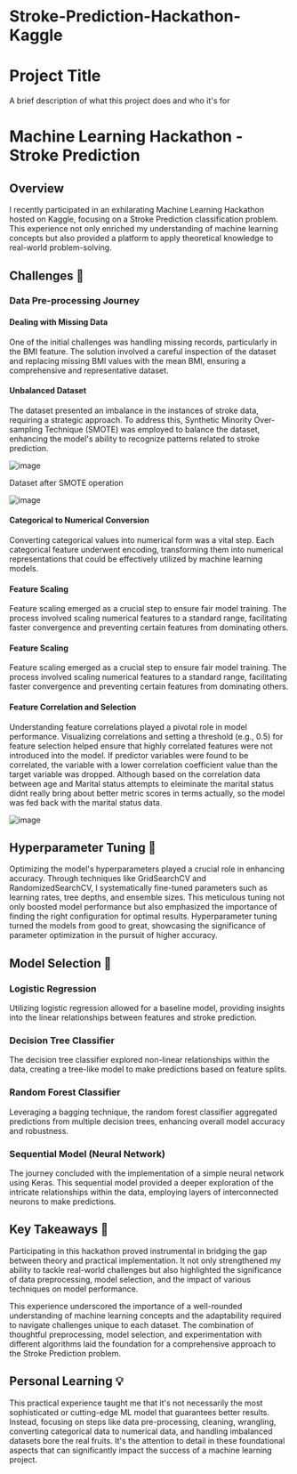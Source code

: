 # Stroke-Prediction-Hackathon-Kaggle
# Project Title

A brief description of what this project does and who it's for

# Machine Learning Hackathon - Stroke Prediction

## Overview

I recently participated in an exhilarating Machine Learning Hackathon hosted on Kaggle, focusing on a Stroke Prediction classification problem. This experience not only enriched my understanding of machine learning concepts but also provided a platform to apply theoretical knowledge to real-world problem-solving.

## Challenges 🚀

### Data Pre-processing Journey

#### Dealing with Missing Data
One of the initial challenges was handling missing records, particularly in the BMI feature. The solution involved a careful inspection of the dataset and replacing missing BMI values with the mean BMI, ensuring a comprehensive and representative dataset.

#### Unbalanced Dataset
The dataset presented an imbalance in the instances of stroke data, requiring a strategic approach. To address this, Synthetic Minority Over-sampling Technique (SMOTE) was employed to balance the dataset, enhancing the model's ability to recognize patterns related to stroke prediction.

![image](https://github.com/soumya1107/Stroke-Prediction-Hackathon-Kaggle/assets/64662510/4f262bef-3c3e-49e8-b217-44f4e81e17d5)

Dataset after SMOTE operation

![image](https://github.com/soumya1107/Stroke-Prediction-Hackathon-Kaggle/assets/64662510/571c37b5-728e-479b-8b4d-169a6b91de23)



#### Categorical to Numerical Conversion
Converting categorical values into numerical form was a vital step. Each categorical feature underwent encoding, transforming them into numerical representations that could be effectively utilized by machine learning models.


#### Feature Scaling
Feature scaling emerged as a crucial step to ensure fair model training. The process involved scaling numerical features to a standard range, facilitating faster convergence and preventing certain features from dominating others.

#### Feature Scaling
Feature scaling emerged as a crucial step to ensure fair model training. The process involved scaling numerical features to a standard range, facilitating faster convergence and preventing certain features from dominating others.

#### Feature Correlation and Selection
Understanding feature correlations played a pivotal role in model performance. Visualizing correlations and setting a threshold (e.g., 0.5) for feature selection helped ensure that highly correlated features were not introduced into the model. If predictor variables were found to be correlated, the variable with a lower correlation coefficient value than the target variable was dropped. Although based on the correlation data between age and Marital status attempts to eleiminate the marital status didnt really bring about better metric scores in terms actually, so the model was fed back with the marital status data. 

![image](https://github.com/soumya1107/Stroke-Prediction-Hackathon-Kaggle/assets/64662510/3b433ff8-93c6-4d15-ae7e-010c5666fd31)

## Hyperparameter Tuning 🔧

Optimizing the model's hyperparameters played a crucial role in enhancing accuracy. Through techniques like GridSearchCV and RandomizedSearchCV, I systematically fine-tuned parameters such as learning rates, tree depths, and ensemble sizes. This meticulous tuning not only boosted model performance but also emphasized the importance of finding the right configuration for optimal results. Hyperparameter tuning turned the models from good to great, showcasing the significance of parameter optimization in the pursuit of higher accuracy.



## Model Selection 🤖

### Logistic Regression
Utilizing logistic regression allowed for a baseline model, providing insights into the linear relationships between features and stroke prediction.

### Decision Tree Classifier
The decision tree classifier explored non-linear relationships within the data, creating a tree-like model to make predictions based on feature splits.

### Random Forest Classifier
Leveraging a bagging technique, the random forest classifier aggregated predictions from multiple decision trees, enhancing overall model accuracy and robustness.

### Sequential Model (Neural Network)
The journey concluded with the implementation of a simple neural network using Keras. This sequential model provided a deeper exploration of the intricate relationships within the data, employing layers of interconnected neurons to make predictions.

## Key Takeaways 🌟

Participating in this hackathon proved instrumental in bridging the gap between theory and practical implementation. It not only strengthened my ability to tackle real-world challenges but also highlighted the significance of data preprocessing, model selection, and the impact of various techniques on model performance.

This experience underscored the importance of a well-rounded understanding of machine learning concepts and the adaptability required to navigate challenges unique to each dataset. The combination of thoughtful preprocessing, model selection, and experimentation with different algorithms laid the foundation for a comprehensive approach to the Stroke Prediction problem.

## Personal Learning 💡

This practical experience taught me that it's not necessarily the most sophisticated or cutting-edge ML model that guarantees better results. Instead, focusing on steps like data pre-processing, cleaning, wrangling, converting categorical data to numerical data, and handling imbalanced datasets bore the real fruits. It's the attention to detail in these foundational aspects that can significantly impact the success of a machine learning project.




